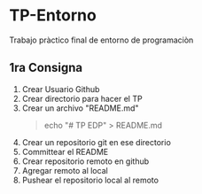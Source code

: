# TP-Entorno
Trabajo pràctico final de entorno de programaciòn

## 1ra Consigna

1. Crear Usuario Github
2. Crear directorio para hacer el TP
3. Crear un archivo "README.md"
   >  echo "# TP EDP" > README.md
4. Crear un repositorio git en ese directorio
5. Committear el README
6. Crear repositorio remoto en github
7. Agregar remoto al local
8. Pushear el repositorio local al remoto
